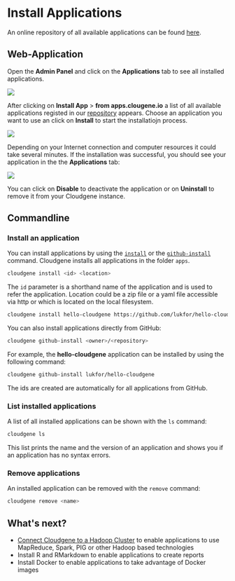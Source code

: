 # Install Applications

An online repository of all available applications can be found [here](http://apps.cloudgene.io).

## Web-Application

Open the **Admin Panel** and click on the **Applications** tab to see all installed applications.

<div class="screenshot">
<img src="/images/screenshots/install-apps.png">
</div>

After clicking on **Install App** > **from apps.clougene.io** a list of all available applications registed in our [repository](http://apps.cloudgene.io) appears. Choose an application you want to use an click on **Install** to start the installatiojn process.

<div class="screenshot">
<img src="/images/screenshots/install--app-from-repo.png">
</div>

Depending on your Internet connection and computer resources it could take several minutes. If the installation was successful, you should see your application in the the **Applications** tab:

<div class="screenshot">
<img src="/images/screenshots/apps.png">
</div>

You can click on **Disable** to deactivate the application or on **Uninstall** to remove it from your Cloudgene instance.

## Commandline

### Install an application

You can install applications by using the [`install`](/cli/cloudgene-install) or the [`github-install`](/cli/cloudgene-github-install) command. Cloudgene installs all applications in the folder `apps`.

```sh
cloudgene install <id> <location>
```
The `id` parameter is a shorthand name of the application and is used to refer the application. Location could be a zip file or a yaml file accessible via http or which is located on the local filesystem.

```sh
cloudgene install hello-cloudgene https://github.com/lukfor/hello-cloudgene/archive/master.zip
```

You can also install applications directly from GitHub:

```sh
cloudgene github-install <owner>/<repository>
```

For example, the **hello-cloudgene** application can be installed by using the following command:

```sh
cloudgene github-install lukfor/hello-cloudgene
```

The ids are created are automatically for all applications from GitHub.

### List installed applications

A list of all installed applications can be shown with the `ls` command:

```sh
cloudgene ls
```

This list prints the name and the version of an application and shows you if an application has no syntax errors.


### Remove applications

An installed application can be removed with the `remove` command:


```sh
cloudgene remove <name>
```

## What's next?

- [Connect Cloudgene to a Hadoop Cluster](/daemon/hadoop) to enable applications to use MapReduce, Spark, PIG or other Hadoop based technologies
- Install R and RMarkdown to enable applications to create reports
- Install Docker to enable applications to take advantage of Docker images
